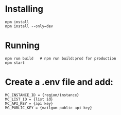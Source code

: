 Installing
==

    npm install
    npm install --only=dev

Running
==

    npm run build	# npm run build:prod for production
    npm start

Create a .env file and add:
==
    MC_INSTANCE_ID = {region/instance}
    MC_LIST_ID = {list id}
    MC_API_KEY = {api key}
    MG_PUBLIC_KEY = {mailgun public api key}
